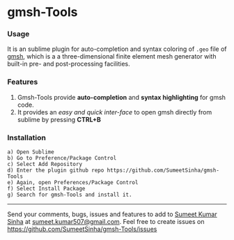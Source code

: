 gmsh-Tools
=========

### Usage

It is an sublime plugin for auto-completion and syntax coloring of ```.geo``` file of [gmsh](http://geuz.org/gmsh/), which is a a three-dimensional finite element mesh generator with built-in pre- and post-processing facilities. 

### Features

1. Gmsh-Tools provide **auto-completion** and **syntax highlighting** for gmsh code.
3. It provides an *easy and quick inter-face* to open gmsh directly from sublime by pressing **CTRL+B**

### Installation 

	a) Open Sublime 
	b) Go to Preference/Package Control
	c) Select Add Repository
	d) Enter the plugin github repo https://github.com/SumeetSinha/gmsh-Tools
	e) Again, open Preferences/Package Control
	f) Select Install Package
	g) Search for gmsh-Tools and install it.

	
---

Send your comments, bugs, issues and features to add to [Sumeet Kumar Sinha](http://www.sumeetksinha.com) at sumeet.kumar507@gmail.com.
Feel free to create issues on https://github.com/SumeetSinha/gmsh-Tools/issues
